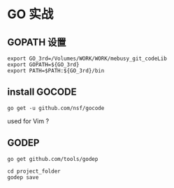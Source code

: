
# GO 实战

## GOPATH 设置

```
export GO_3rd=/Volumes/WORK/WORK/mebusy_git_codeLib
export GOPATH=${GO_3rd}
export PATH=$PATH:${GO_3rd}/bin
```

## install GOCODE

```
go get -u github.com/nsf/gocode
```

used for Vim ?


## GODEP

```
go get github.com/tools/godep
```

```
cd project_folder
godep save
```

